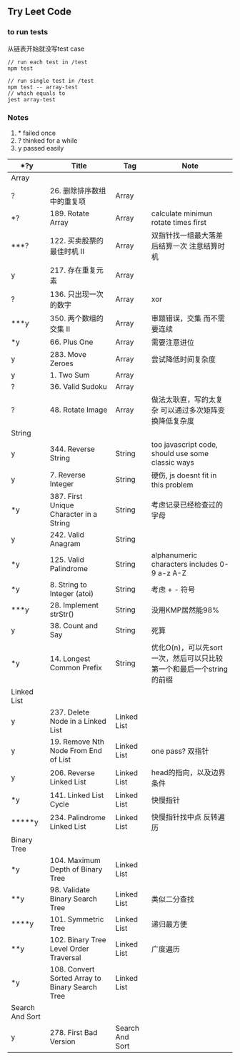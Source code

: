 ## Try Leet Code

### to run tests
从链表开始就没写test case

```
// run each test in /test
npm test

// run single test in /test
npm test -- array-test
// which equals to 
jest array-test

```

### Notes
1. \* failed once
2. ? thinked for a while
3. y passed easily

| *?y | Title | Tag | Note |
| --- | --------- | ---- | --------- |
| Array
| ? | 26. 删除排序数组中的重复项 | Array |
| *? | 189. Rotate Array | Array | calculate minimun rotate times first |
| ***? | 122. 买卖股票的最佳时机 II | Array | 双指针找一组最大落差后结算一次 注意结算时机 |
| y | 217. 存在重复元素 | Array |
| ? | 136. 只出现一次的数字 | Array | xor
| ***y | 350. 两个数组的交集 II | Array | 审题错误，交集 而不需要连续
| *y | 66. Plus One | Array | 需要注意进位
| y | 283. Move Zeroes | Array | 尝试降低时间复杂度
| y | 1. Two Sum | Array | 
| ? | 36. Valid Sudoku | Array | 
| ? | 48. Rotate Image | Array | 做法太耿直，写的太复杂 可以通过多次矩阵变换降低复杂度
| String
| y | 344. Reverse String | String | too javascript code, should use some classic ways |
| y | 7. Reverse Integer | String | 硬伤, js doesnt fit in this problem
| *y | 387. First Unique Character in a String | String | 考虑记录已经检查过的字母
| y | 242. Valid Anagram | String | 
| *y | 125. Valid Palindrome | String | alphanumeric characters includes 0-9 a-z A-Z
| *y | 8. String to Integer (atoi) | String | 考虑 + - 符号
| ***y | 28. Implement strStr() | String | 没用KMP居然能98%
| y | 38. Count and Say | String | 死算
| *y | 14. Longest Common Prefix | String | 优化O(n)，可以先sort一次，然后可以只比较第一个和最后一个string的前缀
| Linked List
| y | 237. Delete Node in a Linked List | Linked List | 
| y | 19. Remove Nth Node From End of List | Linked List | one pass? 双指针 
| y | 206. Reverse Linked List | Linked List | head的指向，以及边界条件
| *y | 141. Linked List Cycle | Linked List | 快慢指针
| *****y | 234. Palindrome Linked List | Linked List | 快慢指针找中点 反转遍历
| Binary Tree
| *y | 104. Maximum Depth of Binary Tree | Linked List |
| **y | 98. Validate Binary Search Tree| Linked List | 类似二分查找
| ****y | 101. Symmetric Tree| Linked List | 递归最方便
| **y | 102. Binary Tree Level Order Traversal| Linked List | 广度遍历
| *y | 108. Convert Sorted Array to Binary Search Tree| Linked List | 
| Search And Sort
| y | 278. First Bad Version| Search And Sort |


